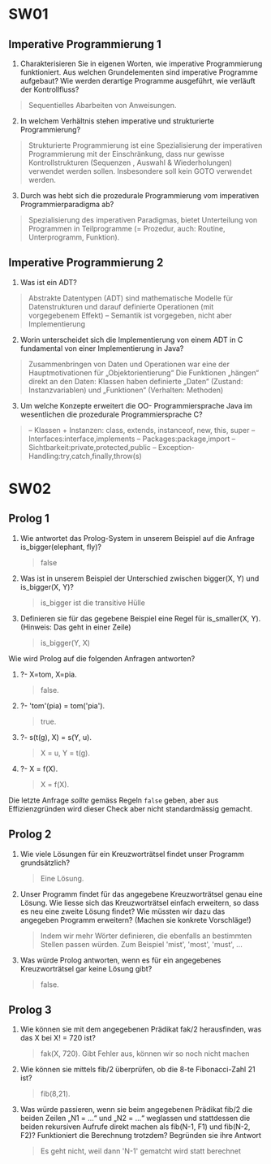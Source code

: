 # SW01

## Imperative Programmierung 1

1. Charakterisieren Sie in eigenen Worten, wie imperative Programmierung funktioniert. Aus welchen Grundelementen sind imperative Programme aufgebaut? Wie werden derartige Programme ausgeführt, wie verläuft der Kontrollfluss?

> Sequentielles Abarbeiten von Anweisungen.

2. In welchem Verhältnis stehen imperative und strukturierte Programmierung?

> Strukturierte Programmierung ist eine Spezialisierung der imperativen Programmierung mit der Einschränkung, dass nur gewisse Kontrollstrukturen (Sequenzen , Auswahl & Wiederholungen) verwendet werden sollen.
> Insbesondere soll kein GOTO verwendet werden.

3. Durch was hebt sich die prozedurale Programmierung vom imperativen Programmierparadigma ab?

> Spezialisierung des imperativen Paradigmas, bietet Unterteilung von Programmen in Teilprogramme (= Prozedur, auch: Routine, Unterprogramm, Funktion).

## Imperative Programmierung 2

1. Was ist ein ADT?

> Abstrakte Datentypen (ADT) sind mathematische Modelle für Datenstrukturen und darauf definierte Operationen (mit vorgegebenem Effekt)
> – Semantik ist vorgegeben, nicht aber Implementierung

2. Worin unterscheidet sich die Implementierung von einem ADT in C fundamental von einer Implementierung in Java?

> Zusammenbringen von Daten und Operationen war eine der Hauptmotivationen für „Objektorientierung“
> Die Funktionen „hängen“ direkt an den Daten: Klassen haben definierte „Daten“ (Zustand: Instanzvariablen) und „Funktionen“ (Verhalten: Methoden)

3. Um welche Konzepte erweitert die OO- Programmiersprache Java im wesentlichen die prozedurale Programmiersprache C?

> – Klassen + Instanzen: class, extends, instanceof, new, this, super
> – Interfaces:interface,implements
> – Packages:package,import
> – Sichtbarkeit:private,protected,public
> – Exception-Handling:try,catch,finally,throw(s)

# SW02

## Prolog 1

1. Wie antwortet das Prolog-System in unserem
   Beispiel auf die Anfrage is_bigger(elephant,
   fly)?
   > false
2. Was ist in unserem Beispiel der Unterschied
   zwischen bigger(X, Y) und is_bigger(X, Y)?
   > is_bigger ist die transitive Hülle
3. Definieren sie für das gegebene Beispiel eine Regel
   für is_smaller(X, Y). (Hinweis: Das geht in
   einer Zeile)
   > is_bigger(Y, X)

Wie wird Prolog auf die folgenden Anfragen antworten?

1. ?- X=tom, X=pia.
   > false.
2. ?- 'tom'(pia) = tom('pia').
   > true.
3. ?- s(t(g), X) = s(Y, u).
   > X = u,
   > Y = t(g).
4. ?- X = f(X).
   > X = f(X).

Die letzte Anfrage _sollte_ gemäss Regeln `false` geben, aber aus Effizienzgründen wird dieser Check aber nicht standardmässig gemacht.

## Prolog 2

1. Wie viele Lösungen für ein Kreuzworträtsel findet unser Programm grundsätzlich?
   > Eine Lösung.
2. Unser Programm findet für das angegebene Kreuzworträtsel genau eine Lösung. Wie liesse sich das Kreuzworträtsel einfach erweitern, so dass es neu eine zweite Lösung findet? Wie müssten wir dazu das angegeben Programm erweitern? (Machen sie konkrete Vorschläge!)
   > Indem wir mehr Wörter definieren, die ebenfalls an bestimmten Stellen passen würden. Zum Beispiel 'mist', 'most', 'must', ...
3. Was würde Prolog antworten, wenn es für ein angegebenes Kreuzworträtsel gar keine Lösung gibt?
   > false.

## Prolog 3

1. Wie können sie mit dem angegebenen Prädikat fak/2 herausfinden, was das X bei X! = 720 ist?
   > fak(X, 720).
   > Gibt Fehler aus, können wir so noch nicht machen
2. Wie können sie mittels fib/2 überprüfen, ob die 8-te Fibonacci-Zahl 21 ist?
   > fib(8,21).
3. Was würde passieren, wenn sie beim angegebenen Prädikat fib/2 die beiden Zeilen „N1 = ...“ und „N2 = ...“ weglassen und stattdessen die beiden rekursiven Aufrufe direkt machen als fib(N-1, F1) und fib(N-2, F2)? Funktioniert die Berechnung trotzdem? Begründen sie ihre Antwort
   > Es geht nicht, weil dann 'N-1' gematcht wird statt berechnet

